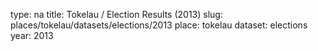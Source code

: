 type: na
title: Tokelau / Election Results (2013)
slug: places/tokelau/datasets/elections/2013
place: tokelau
dataset: elections
year: 2013
